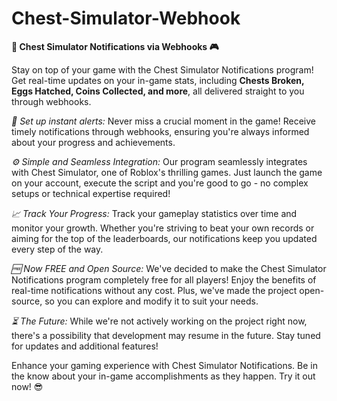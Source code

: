 # Chest-Simulator-Webhook

**🚀 Chest Simulator Notifications via Webhooks 🎮**

Stay on top of your game with the Chest Simulator Notifications program! Get real-time updates on your in-game stats, including **Chests Broken, Eggs Hatched, Coins Collected, and more**, all delivered straight to you through webhooks.

*🔔 Set up instant alerts:*
Never miss a crucial moment in the game! Receive timely notifications through webhooks, ensuring you're always informed about your progress and achievements.

*⚙️ Simple and Seamless Integration:*
Our program seamlessly integrates with Chest Simulator, one of Roblox's thrilling games. Just launch the game on your account, execute the script and you're good to go - no complex setups or technical expertise required!

*📈 Track Your Progress:*
Track your gameplay statistics over time and monitor your growth. Whether you're striving to beat your own records or aiming for the top of the leaderboards, our notifications keep you updated every step of the way.

*🆓 Now FREE and Open Source:*
We've decided to make the Chest Simulator Notifications program completely free for all players! Enjoy the benefits of real-time notifications without any cost. Plus, we've made the project open-source, so you can explore and modify it to suit your needs.

*⏳ The Future:*
While we're not actively working on the project right now, there's a possibility that development may resume in the future. Stay tuned for updates and additional features!

Enhance your gaming experience with Chest Simulator Notifications. Be in the know about your in-game accomplishments as they happen. Try it out now! 😎
